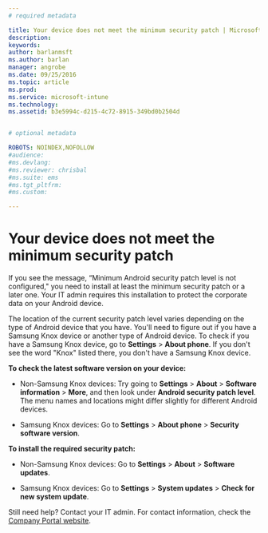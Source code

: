 ```yaml
---
# required metadata

title: Your device does not meet the minimum security patch | Microsoft Docs
description:
keywords:
author: barlanmsftms.author: barlan
manager: angrobe
ms.date: 09/25/2016
ms.topic: article
ms.prod:
ms.service: microsoft-intune
ms.technology:
ms.assetid: b3e5994c-d215-4c72-8915-349bd0b2504d


# optional metadata

ROBOTS: NOINDEX,NOFOLLOW
#audience:
#ms.devlang:
#ms.reviewer: chrisbal
#ms.suite: ems
#ms.tgt_pltfrm:
#ms.custom:

---
```


# Your device does not meet the minimum security patch

If you see the message, “Minimum Android security patch level is not configured," you need to install at least the minimum security patch or a later one. Your IT admin requires this installation to protect the corporate data on your Android device.

The location of the current security patch level varies depending on the type of Android device that you have. You'll need to figure out if you have a Samsung Knox device or another type of Android device. To check if you have a Samsung Knox device, go to **Settings** > **About phone**. If you don't see the word "Knox" listed there, you don't have a Samsung Knox device.

**To check the latest software version on your device:**

- Non-Samsung Knox devices: Try going to **Settings** > **About** > **Software information** > **More**, and then look under **Android security patch level**. The menu names and locations might differ slightly for different Android devices.

- Samsung Knox devices: Go to **Settings** > **About phone** > **Security software version**.

**To install the required security patch:**

- Non-Samsung Knox devices: Go to **Settings** > **About** > **Software updates**.

- Samsung Knox devices: Go to **Settings** > **System updates** > **Check for new system update**.

Still need help? Contact your IT admin. For contact information, check the [Company Portal website](http://portal.manage.microsoft.com).
